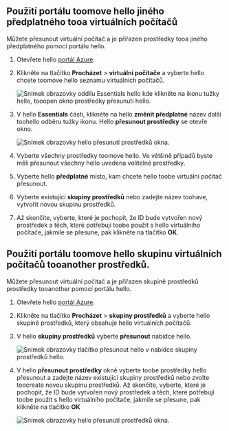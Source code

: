 

## <a name="use-hello-portal-toomove-a-vm-tooa-different-subscription"></a>Použití portálu toomove hello jiného předplatného tooa virtuálních počítačů
Můžete přesunout virtuální počítač a je přiřazen prostředky tooa jiného předplatného pomocí portálu hello.

1. Otevřete hello [portál Azure](https://portal.azure.com).
2. Klikněte na tlačítko **Procházet** > **virtuální počítače** a vyberte hello chcete toomove hello seznamu virtuálních počítačů.
   
    ![Snímek obrazovky oddílu Essentials hello kde klikněte na ikonu tužky hello, tooopen okno prostředky přesunutí hello.](./media/virtual-machines-common-move-vm/move-button.png)
3. V hello **Essentials** části, klikněte na hello **změnit předplatné** název další toohello odběru tužky ikonu. Hello **přesunout prostředky** se otevře okno.
   
    ![Snímek obrazovky hello přesunutí prostředků okna.](./media/virtual-machines-common-move-vm/move.png)
4. Vyberte všechny prostředky toomove hello. Ve většině případů byste měli přesunout všechny hello uvedena volitelné prostředky.
5. Vyberte hello **předplatné** místo, kam chcete hello toobe virtuální počítač přesunout.
6. Vyberte existující **skupiny prostředků** nebo zadejte název toohave, vytvořit novou skupinu prostředků.
7. Až skončíte, vyberte, které je pochopit, že ID bude vytvořen nový prostředek a těch, které potřebují toobe použít s hello virtuálního počítače, jakmile se přesune, pak klikněte na tlačítko **OK**.

## <a name="use-hello-portal-toomove-a-vm-tooanother-resource-group"></a>Použití portálu toomove hello skupinu virtuálních počítačů tooanother prostředků.
Můžete přesunout virtuální počítač a je přiřazen skupině prostředků prostředky tooanother pomocí portálu hello.

1. Otevřete hello [portál Azure](https://portal.azure.com).
2. Klikněte na tlačítko **Procházet** > **skupiny prostředků** a vyberte hello skupině prostředků, který obsahuje hello virtuálních počítačů.
3. V hello **skupiny prostředků** vyberte **přesunout** nabídce hello.
   
    ![Snímek obrazovky tlačítko přesunout hello v nabídce skupiny prostředků hello.](./media/virtual-machines-common-move-vm/move-rg.png)
4. V hello **přesunout prostředky** okně vyberte toobe prostředky hello přesunout a zadejte název existující skupiny prostředků nebo zvolte toocreate novou skupinu prostředků. Až skončíte, vyberte, které je pochopit, že ID bude vytvořen nový prostředek a těch, které potřebují toobe použít s hello virtuálního počítače, jakmile se přesune, pak klikněte na tlačítko **OK**
   
    ![Snímek obrazovky hello přesunutí prostředků okna.](./media/virtual-machines-common-move-vm/move-rg-list.png)

